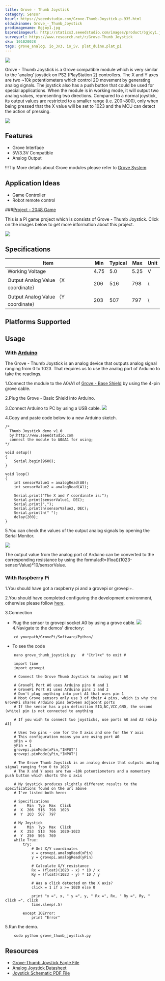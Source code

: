 ```yaml
---
title: Grove - Thumb Joystick
category: Sensor
bzurl: https://seeedstudio.com/Grove-Thumb-Joystick-p-935.html
oldwikiname: Grove_-_Thumb_Joystick
prodimagename: Bgjoy1.jpg
bzprodimageurl: http://statics3.seeedstudio.com/images/product/bgjoy1.jpg
surveyurl: https://www.research.net/r/Grove-Thumb_Joystick
sku: 101020028
tags: grove_analog, io_3v3, io_5v, plat_duino,plat_pi
---
```


![](https://raw.githubusercontent.com/SeeedDocument/Grove-Thumb_Joystick/master/img/Bgjoy1.jpg)

Grove - Thumb Joystick is a Grove compatible module which is very similar to the 'analog' joystick on PS2 (PlayStation 2) controllers. The X and Y axes are two ~10k potentiometers which control 2D movement by generating analog signals. The joystick also has a push button that could be used for special applications. When the module is in working mode, it will output two analog values, representing two directions. Compared to a normal joystick, its output values are restricted to a smaller range (i.e. 200~800), only when being pressed that the X value will be set to 1023 and the MCU can detect the action of pressing.

[![](https://raw.githubusercontent.com/SeeedDocument/common/master/Get_One_Now_Banner.png)](https://www.seeedstudio.com/Grove-Thumb-Joystick-p-935.html)

Features
--------

-   Grove Interface
-   5V/3.3V Compatible
-   Analog Output

!!!Tip
    More details about Grove modules please refer to [Grove System](http://wiki.seeed.cc/Grove_System/)


Application Ideas
-----------------

-   Game Controller
-   Robot remote control

###[Project - 2048 Game](http://www.instructables.com/id/DIY-a-Raspberry-Game-2048/)

This is a Pi game project which is consists of Grove - Thumb Joystick. Click on the images below to get more information about this project.

[![](https://github.com/SeeedDocument/Grove-Thumb_Joystick/raw/master/img/pi_game_new.jpg)](http://www.instructables.com/id/DIY-a-Raspberry-Game-2048/)


Specifications
--------------

| Item                                | Min  | Typical | Max  | Unit |
|-------------------------------------|------|---------|------|------|
| Working Voltage                     | 4.75 | 5.0     | 5.25 | V    |
| Output Analog Value （X coordinate） | 206  | 516     | 798  | \    |
| Output Analog Value （Y coordinate） | 203  | 507     | 797  | \    |

Platforms Supported
-------------------

Usage
-----

### With [Arduino](/Arduino "Arduino")

The Grove - Thumb Joystick is an analog device that outputs analog signal ranging from 0 to 1023. That requires us to use the analog port of Arduino to take the readings.

1.Connect the module to the A0/A1 of [Grove - Base Shield](http://www.seeedstudio.com/grove-base-shield-p-754.html) by using the 4-pin grove cable.

2.Plug the Grove - Basic Shield into Arduino.

3.Connect Arduino to PC by using a USB cable.
![](https://raw.githubusercontent.com/SeeedDocument/Grove-Thumb_Joystick/master/img/Grove-Thumb_Joystick.jpg)

4.Copy and paste code below to a new Arduino sketch.

```
/*
  Thumb Joystick demo v1.0
  by:http://www.seeedstudio.com
  connect the module to A0&A1 for using;
*/

void setup()
{
    Serial.begin(9600);
}

void loop()
{
    int sensorValue1 = analogRead(A0);
    int sensorValue2 = analogRead(A1);

    Serial.print("The X and Y coordinate is:");
    Serial.print(sensorValue1, DEC);
    Serial.print(",");
    Serial.println(sensorValue2, DEC);
    Serial.println(" ");
    delay(200);
}
```

5.You can check the values of the output analog signals by opening the Serial Monitor.

![](https://raw.githubusercontent.com/SeeedDocument/Grove-Thumb_Joystick/master/img/Grove-Thumd_Joystick_Result.jpg)

The output value from the analog port of Arduino can be converted to the corresponding resistance by using the formula:R=(float)(1023-sensorValue)\*10/sensorValue.

### With Raspberry Pi

1.You should have got a raspberry pi and a grovepi or grovepi+.

2.You should have completed configuring the development environment, otherwise please follow [here](/GrovePiPlus).

3.Connection

-   Plug the sensor to grovepi socket A0 by using a grove cable.
![](https://github.com/SeeedDocument/Grove-Thumb_Joystick/raw/master/img/Pi_Joystick%20connection.jpg)
4.Navigate to the demos' directory:
```
    cd yourpath/GrovePi/Software/Python/
```
-   To see the code
```
    nano grove_thumb_joystick.py   # "Ctrl+x" to exit #
```
```
    import time
    import grovepi

    # Connect the Grove Thumb Joystick to analog port A0

    # GrovePi Port A0 uses Arduino pins 0 and 1
    # GrovePi Port A1 uses Arduino pins 1 and 2
    # Don't plug anything into port A1 that uses pin 1
    # Most Grove sensors only use 3 of their 4 pins, which is why the GrovePi shares Arduino pins between adjacent ports
    # If the sensor has a pin definition SIG,NC,VCC,GND, the second (white) pin is not connected to anything

    # If you wish to connect two joysticks, use ports A0 and A2 (skip A1)

    # Uses two pins - one for the X axis and one for the Y axis
    # This configuration means you are using port A0
    xPin = 0
    yPin = 1
    grovepi.pinMode(xPin,"INPUT")
    grovepi.pinMode(yPin,"INPUT")

    # The Grove Thumb Joystick is an analog device that outputs analog signal ranging from 0 to 1023
    # The X and Y axes are two ~10k potentiometers and a momentary push button which shorts the x axis

    # My joystick produces slightly different results to the specifications found on the url above
    # I've listed both here:

    # Specifications
    #     Min  Typ  Max  Click
    #  X  206  516  798  1023
    #  Y  203  507  797

    # My Joystick
    #     Min  Typ  Max  Click
    #  X  253  513  766  1020-1023
    #  Y  250  505  769
    while True:
        try:
            # Get X/Y coordinates
            x = grovepi.analogRead(xPin)
            y = grovepi.analogRead(yPin)

            # Calculate X/Y resistance
            Rx = (float)(1023 - x) * 10 / x
            Ry = (float)(1023 - y) * 10 / y

            # Was a click detected on the X axis?
            click = 1 if x >= 1020 else 0

            print "x =", x, " y =", y, " Rx =", Rx, " Ry =", Ry, " click =", click
            time.sleep(.5)

        except IOError:
            print "Error"
```

5.Run the demo.
```
    sudo python grove_thumb_joystick.py
```

Resources
---------

- [Grove-Thumb Joystick Eagle File](https://raw.githubusercontent.com/SeeedDocument/Grove-Thumb_Joystick/master/res/Eagle_Design_Files.zip)
- [Analog Joystick Datasheet](https://raw.githubusercontent.com/SeeedDocument/Grove-Thumb_Joystick/master/res/Analog_Joystick_Datasheet.jpg)
- [Joystick Schematic PDF File](https://github.com/SeeedDocument/Grove-Thumb_Joystick/raw/master/res/Joystick.pdf)



<!-- This Markdown file was created from http://www.seeedstudio.com/wiki/Grove_-_Thumb_Joystick -->
